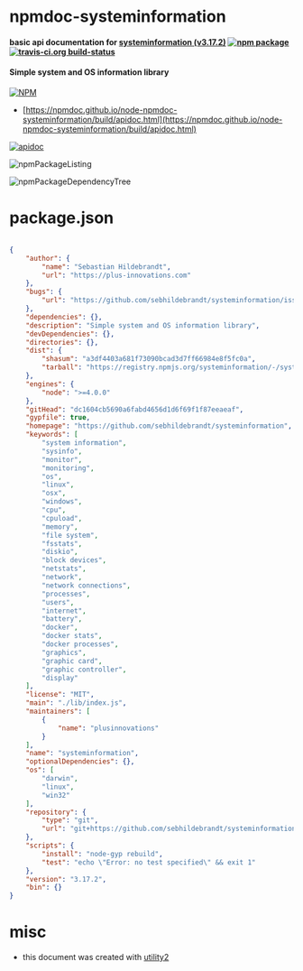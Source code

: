 # npmdoc-systeminformation

#### basic api documentation for  [systeminformation (v3.17.2)](https://github.com/sebhildebrandt/systeminformation)  [![npm package](https://img.shields.io/npm/v/npmdoc-systeminformation.svg?style=flat-square)](https://www.npmjs.org/package/npmdoc-systeminformation) [![travis-ci.org build-status](https://api.travis-ci.org/npmdoc/node-npmdoc-systeminformation.svg)](https://travis-ci.org/npmdoc/node-npmdoc-systeminformation)

#### Simple system and OS information library

[![NPM](https://nodei.co/npm/systeminformation.png?downloads=true&downloadRank=true&stars=true)](https://www.npmjs.com/package/systeminformation)

- [https://npmdoc.github.io/node-npmdoc-systeminformation/build/apidoc.html](https://npmdoc.github.io/node-npmdoc-systeminformation/build/apidoc.html)

[![apidoc](https://npmdoc.github.io/node-npmdoc-systeminformation/build/screenCapture.buildCi.browser.%252Ftmp%252Fbuild%252Fapidoc.html.png)](https://npmdoc.github.io/node-npmdoc-systeminformation/build/apidoc.html)

![npmPackageListing](https://npmdoc.github.io/node-npmdoc-systeminformation/build/screenCapture.npmPackageListing.svg)

![npmPackageDependencyTree](https://npmdoc.github.io/node-npmdoc-systeminformation/build/screenCapture.npmPackageDependencyTree.svg)



# package.json

```json

{
    "author": {
        "name": "Sebastian Hildebrandt",
        "url": "https://plus-innovations.com"
    },
    "bugs": {
        "url": "https://github.com/sebhildebrandt/systeminformation/issues"
    },
    "dependencies": {},
    "description": "Simple system and OS information library",
    "devDependencies": {},
    "directories": {},
    "dist": {
        "shasum": "a3df4403a681f73090bcad3d7ff66984e8f5fc0a",
        "tarball": "https://registry.npmjs.org/systeminformation/-/systeminformation-3.17.2.tgz"
    },
    "engines": {
        "node": ">=4.0.0"
    },
    "gitHead": "dc1604cb5690a6fabd4656d1d6f69f1f87eeaeaf",
    "gypfile": true,
    "homepage": "https://github.com/sebhildebrandt/systeminformation",
    "keywords": [
        "system information",
        "sysinfo",
        "monitor",
        "monitoring",
        "os",
        "linux",
        "osx",
        "windows",
        "cpu",
        "cpuload",
        "memory",
        "file system",
        "fsstats",
        "diskio",
        "block devices",
        "netstats",
        "network",
        "network connections",
        "processes",
        "users",
        "internet",
        "battery",
        "docker",
        "docker stats",
        "docker processes",
        "graphics",
        "graphic card",
        "graphic controller",
        "display"
    ],
    "license": "MIT",
    "main": "./lib/index.js",
    "maintainers": [
        {
            "name": "plusinnovations"
        }
    ],
    "name": "systeminformation",
    "optionalDependencies": {},
    "os": [
        "darwin",
        "linux",
        "win32"
    ],
    "repository": {
        "type": "git",
        "url": "git+https://github.com/sebhildebrandt/systeminformation.git"
    },
    "scripts": {
        "install": "node-gyp rebuild",
        "test": "echo \"Error: no test specified\" && exit 1"
    },
    "version": "3.17.2",
    "bin": {}
}
```



# misc
- this document was created with [utility2](https://github.com/kaizhu256/node-utility2)
